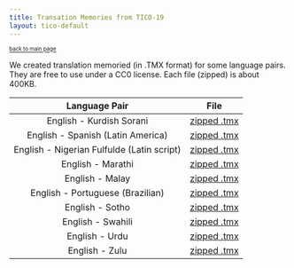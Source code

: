 ```yaml
---
title: Transation Memories from TICO-19
layout: tico-default
---
```


<sup><sub>[back to main page](index.html) </sub></sup>


We created translation memoried (in .TMX format) for some language pairs.
They are free to use under a CC0 license.
Each file (zipped) is about 400KB.

|  Language Pair | File  |
| :---------------------------------------: | :---: |
| English - Kurdish Sorani | [zipped .tmx](data/TM/en_ckb.tsv.tmx-2020-4-29_3-1.zip) |
| English - Spanish (Latin America) | [zipped .tmx](data/TM/en_es.tsv.tmx-2020-4-29_2-57.zip) |
| English - Nigerian Fulfulde (Latin script)| [zipped .tmx](data/TM/en_fuv.tsv.tmx-2020-4-29_3-2.zip) |
| English - Marathi | [zipped .tmx](data/TM/en_mr.tsv.tmx-2020-4-29_3-4.zip) |
| English - Malay | [zipped .tmx](data/TM/en_ms.tsv.tmx-2020-4-29_3-7.zip) |
| English - Portuguese (Brazilian) | [zipped .tmx](data/TM/en_pt-BR.tsv.tmx-2020-4-29_3-8.zip) |
| English - Sotho | [zipped .tmx](data/TM/en_so.tsv.tmx-2020-4-29_3-9.zip) |
| English - Swahili | [zipped .tmx](data/TM/en_sw.tsv.tmx-2020-4-29_3-9.zip) |
| English - Urdu | [zipped .tmx](data/TM/en_ur.tsv.tmx-2020-4-29_3-10.zip) |
| English - Zulu | [zipped .tmx](data/TM/en_zu.tsv.tmx-2020-4-29_3-10.zip) |



